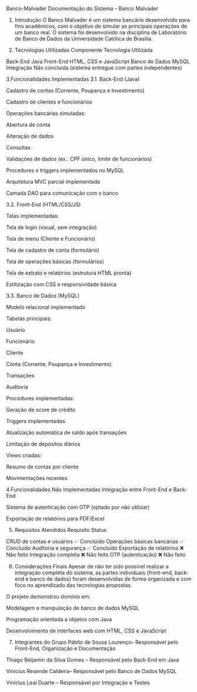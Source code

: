 Banco-Malvader
Documentação do Sistema – Banco Malvader

1. Introdução
O Banco Malvader é um sistema bancário desenvolvido para fins acadêmicos, com o objetivo de simular as principais operações de um banco real. O sistema foi desenvolvido na disciplina de Laboratório de Banco de Dados da Universidade Católica de Brasília.

2. Tecnologias Utilizadas
Componente Tecnologia Utilizada

Back-End Java Front-End HTML, CSS e JavaScript Banco de Dados MySQL Integração Não concluída (sistema entregue com partes independentes)

3.Funcionalidades Implementadas
3.1. Back-End (Java)

Cadastro de contas (Corrente, Poupança e Investimento)

Cadastro de clientes e funcionários

Operações bancárias simuladas:

Abertura de conta

Alteração de dados

Consultas

Validações de dados (ex.: CPF único, limite de funcionários)

Procedures e triggers implementados no MySQL

Arquitetura MVC parcial implementada

Camada DAO para comunicação com o banco

3.2. Front-End (HTML/CSS/JS)

Telas implementadas:

Tela de login (visual, sem integração)

Tela de menu (Cliente e Funcionário)

Tela de cadastro de conta (formulário)

Tela de operações básicas (formulários)

Tela de extrato e relatórios (estrutura HTML pronta)

Estilização com CSS e responsividade básica

3.3. Banco de Dados (MySQL)

Modelo relacional implementado

Tabelas principais:

Usuário

Funcionário

Cliente

Conta (Corrente, Poupança e Investimento)

Transações

Auditoria

Procedures implementadas:

Geração de score de crédito

Triggers implementadas:

Atualização automática de saldo após transações

Limitação de depósitos diários

Views criadas:

Resumo de contas por cliente

Movimentações recentes

4.Funcionalidades Não Implementadas
Integração entre Front-End e Back-End

Sistema de autenticação com OTP (optado por não utilizar)

Exportação de relatórios para PDF/Excel

5. Requisitos Atendidos
Requisito Status

CRUD de contas e usuários ✅ Concluído Operações básicas bancárias ✅ Concluído Auditoria e segurança ✅ Concluído Exportação de relatórios ❌ Não feito Integração completa ❌ Não feito OTP (autenticação) ❌ Não feito

6. Considerações Finais
Apesar de não ter sido possível realizar a integração completa do sistema, as partes individuais (front-end, back-end e banco de dados) foram desenvolvidas de forma organizada e com foco no aprendizado das tecnologias propostas.

O projeto demonstrou domínio em:

Modelagem e manipulação de banco de dados MySQL

Programação orientada a objetos com Java

Desenvolvimento de interfaces web com HTML, CSS e JavaScript

7. Integrantes do Grupo
Páblio de Sousa Lourenço– Responsável pelo Front-End, Organização e Documentação

Thiago Beijamin da Silva Gomes – Responsável pelo Back-End em Java

Vinícius Resende Caldeira– Responsável pelo Banco de Dados MySQL

Vinícius Leal Duarte – Responsável por Integração e Testes
